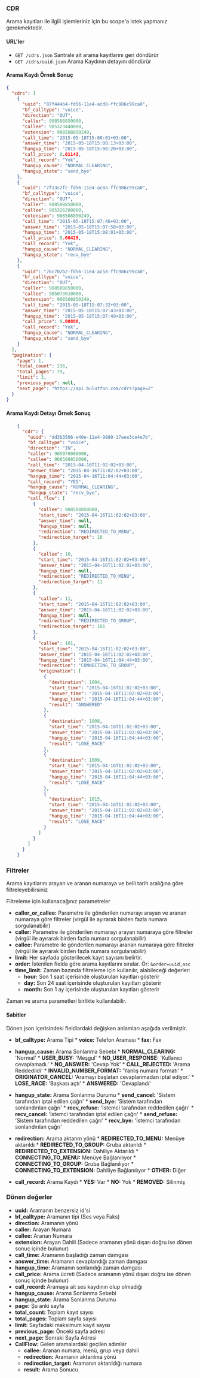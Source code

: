 ### CDR

Arama kayıtları ile ilgili işlemleriniz için bu scope'a istek yapmanız gerekmektedir.

#### URL'ler
* `GET /cdrs.json` Santrale ait arama kayıtlarını geri döndürür
* `GET /cdrs/uuid.json` Arama Kaydının detayını döndürür

#### Arama Kaydı Örnek Sonuç

```json
{
  "cdrs": [
    {
      "uuid": "87f444b4-fd56-11e4-acd8-ffc986c99ca0",
      "bf_calltype": "voice",
      "direction": "OUT",
      "caller": 908508850000,
      "callee": 905323440000,
      "extension": 908508850249,
      "call_time": "2015-05-18T15:08:01+03:00",
      "answer_time": "2015-05-18T15:08:13+03:00",
      "hangup_time": "2015-05-18T15:08:20+03:00",
      "call_price": 0.01143,
      "call_record": "Yok",
      "hangup_cause": "NORMAL_CLEARING",
      "hangup_state": "send_bye"
    },
    {
      "uuid": "7f13c2fc-fd56-11e4-ac8a-ffc986c99ca0",
      "bf_calltype": "voice",
      "direction": "OUT",
      "caller": 908508850000,
      "callee": 905326200000,
      "extension": 908508850249,
      "call_time": "2015-05-18T15:07:46+03:00",
      "answer_time": "2015-05-18T15:07:58+03:00",
      "hangup_time": "2015-05-18T15:08:01+03:00",
      "call_price": 0.00429,
      "call_record": "Yok",
      "hangup_cause": "NORMAL_CLEARING",
      "hangup_state": "recv_bye"
    },
    {
      "uuid": "76c702b2-fd56-11e4-ac58-ffc986c99ca0",
      "bf_calltype": "voice",
      "direction": "OUT",
      "caller": 908508850000,
      "callee": 905073010000,
      "extension": 908508850249,
      "call_time": "2015-05-18T15:07:32+03:00",
      "answer_time": "2015-05-18T15:07:43+03:00",
      "hangup_time": "2015-05-18T15:07:49+03:00",
      "call_price": 0.00888,
      "call_record": "Yok",
      "hangup_cause": "NORMAL_CLEARING",
      "hangup_state": "send_bye"
    }
  ],
  "pagination": {
    "page": 1,
    "total_count": 236,
    "total_pages": 79,
    "limit": 3,
    "previous_page": null,
    "next_page": "https://api.bulutfon.com/cdrs?page=2"
  }
}
```

#### Arama Kaydı Detayı Örnek Sonuç

```json
    {
      "cdr": {
        "uuid": "dd3b3506-e40e-11e4-9880-17aee3ce4e7b",
        "bf_calltype": "voice",
        "direction": "IN",
        "caller": 905070000000,
        "callee": 908508850000,
        "call_time": "2015-04-16T11:02:02+03:00",
        "answer_time": "2015-04-16T11:02:02+03:00",
        "hangup_time": "2015-04-16T11:04:44+03:00",
        "call_record": "YES",
        "hangup_cause": "NORMAL_CLEARING",
        "hangup_state": "recv_bye",
        "call_flow": [
          {
            "callee": 908508850000,
            "start_time": "2015-04-16T11:02:02+03:00",
            "answer_time": null,
            "hangup_time": null,
            "redirection": "REDIRECTED_TO_MENU",
            "redirection_target": 10
          },
          {
            "callee": 10,
            "start_time": "2015-04-16T11:02:02+03:00",
            "answer_time": "2015-04-16T11:02:02+03:00",
            "hangup_time": null,
            "redirection": "REDIRECTED_TO_MENU",
            "redirection_target": 11
          },
          {
            "callee": 11,
            "start_time": "2015-04-16T11:02:02+03:00",
            "answer_time": "2015-04-16T11:02:02+03:00",
            "hangup_time": null,
            "redirection": "REDIRECTED_TO_GROUP",
            "redirection_target": 101
          },
          {
            "callee": 101,
            "start_time": "2015-04-16T11:02:02+03:00",
            "answer_time": "2015-04-16T11:02:02+03:00",
            "hangup_time": "2015-04-16T11:04:44+03:00",
            "redirection": "CONNECTING_TO_GROUP",
            "origination": [
              {
                "destination": 1004,
                "start_time": "2015-04-16T11:02:02+03:00",
                "answer_time": "2015-04-16T11:02:02+03:00",
                "hangup_time": "2015-04-16T11:04:44+03:00",
                "result": "ANSWERED"
              },
              {
                "destination": 1008,
                "start_time": "2015-04-16T11:02:02+03:00",
                "answer_time": "2015-04-16T11:02:02+03:00",
                "hangup_time": "2015-04-16T11:04:44+03:00",
                "result": "LOSE_RACE"
              },
              {
                "destination": 1009,
                "start_time": "2015-04-16T11:02:02+03:00",
                "answer_time": "2015-04-16T11:02:02+03:00",
                "hangup_time": "2015-04-16T11:04:44+03:00",
                "result": "LOSE_RACE"
              },
              {
                "destination": 1015,
                "start_time": "2015-04-16T11:02:02+03:00",
                "answer_time": "2015-04-16T11:02:02+03:00",
                "hangup_time": "2015-04-16T11:04:44+03:00",
                "result": "LOSE_RACE"
              }
            ]
          }
        ]
      }
    }
```

### Filtreler

Arama kayıtlarını arayan ve aranan numaraya ve belli tarih aralığına göre filtreleyebilirsiniz

Filtreleme için kullanacağınız parametreler

* **caller_or_callee:** Parametre ile gönderilen numarayı arayan ve aranan numaraya göre filtreler (virgül ile ayırarak birden fazla numara sorgulanabilir)
* **caller:** Parametre ile gönderilen numarayı arayan numaraya göre filtreler (virgül ile ayırarak birden fazla numara sorgulanabilir)
* **callee:** Parametre ile gönderilen numarayı aranan numaraya göre filtreler (virgül ile ayırarak birden fazla numara sorgulanabilir)
* **limit:** Her sayfada gösterilecek kayıt sayısını belirtir.
* **order:** İstenilen fielda göre arama kayıtlarını sıralar. Ör: `&order=uuid,asc`
* **time_limit:** Zaman bazında filtreleme için kullanılır, alabileceği değerler:
    * **hour:** Son 1 saat içerisinde oluşturulan kayıtları gösterir
    * **day:** Son 24 saat içerisinde oluşturulan kayıtları gösterir
    * **month:** Son 1 ay içerisinde oluşturulan kayıtları gösterir

Zaman ve arama parametleri birlikte kullanılabilir.


#### Sabitler

Dönen json içerisindeki fieldlardaki değişken anlamları aşağıda verilmiştir.

* **bf_calltype:** Arama Tipi
      * **voice:** Telefon Araması
      * **fax:** Fax

* **hangup_cause:** Arama Sonlanma Sebebi
      * **NORMAL_CLEARING:** 'Normal'
      * **USER_BUSY:** 'Meşgul'
      * **NO_USER_RESPONSE:** 'Kullanıcı cevaplamadı.'
      * **NO_ANSWER:** 'Cevap Yok'
      * **CALL_REJECTED:** 'Arama Reddedildi'
      * **INVALID_NUMBER_FORMAT:** 'Yanlış numara formatı'
      * **ORIGINATOR_CANCEL:** 'Aramayı başlatan cevaplanmadan iptal ediyor.'
      * **LOSE_RACE:** 'Başkası açtı'
      * **ANSWERED:** 'Cevaplandı'

* **hangup_state:** Arama Sonlanma Durumu
      * **send_cancel:** 'Sistem tarafından iptal edilen çağrı'
      * **send_bye:** 'Sistem tarafından sonlandırılan çağrı'
      * **recv_refuse:** 'İstemci tarafından reddedilen çağrı'
      * **recv_cancel:** 'İstemci tarafından iptal edilen çağrı'
      * **send_refuse:** 'Sistem tarafından reddedilen çağrı'
      * **recv_bye:** 'İstemci tarafından sonlandırılan çağrı'

* **redirection:** Arama aktarım yönü
      * **REDIRECTED_TO_MENU:** Menüye aktarıldı
      * **REDIRECTED_TO_GROUP:** Gruba aktarıldı
      * **REDIRECTED_TO_EXTENSION:** Dahiliye Aktarıldı
      * **CONNECTING_TO_MENU:** Menüye Bağlanılıyor
      * **CONNECTING_TO_GROUP:** Gruba Bağlanılıyor
      * **CONNECTING_TO_EXTENSION:** Dahiliye Bağlanılıyor
      * **OTHER:** Diğer
* **call_record:** Arama Kaydı
      * **YES:** Var
      * **NO:** Yok
      * **REMOVED:** Silinmiş


### Dönen değerler

* **uuid:** Aramanın benzersiz id'si
* **bf_calltype:** Aramanın tipi (Ses veya Faks)
* **direction:** Aramanın yönü
* **caller:** Arayan Numara
* **callee:** Aranan Numara
* **extension:** Arayan Dahili (Sadece aramanın yönü dışarı doğru ise dönen sonuç içinde bulunur)
* **call_time:** Aramanın başladığı zaman damgası
* **answer_time:** Aramanın cevaplandığı zaman damgası
* **hangup_time:** Aramanın sonlandığı zaman damgası
* **call_price:** Arama ücreti (Sadece aramanın yönü dışarı doğru ise dönen sonuç içinde bulunur)
* **call_record:** Aramaya ait ses kaydının olup olmadığı
* **hangup_cause:** Arama Sonlanma Sebebi
* **hangup_state:** Arama Sonlanma Durumu
* **page:** Şu anki sayfa
* **total_count:** Toplam kayıt sayısı
* **total_pages:** Toplam sayfa sayısı
* **limit:** Sayfadaki maksimum kayıt sayısı
* **previous_page:** Önceki sayfa adresi
* **next_page:** Sonraki Sayfa Adresi
* **CallFlow:** Gelen aramalardaki geçilen adımlar
    * **callee:** Aranan numara, menü, grup veya dahili
    * **redirection:** Aramanın aktarılma yönü
    * **redirection_target:** Aramanın aktarıldığı numara
    * **result:** Arama Sonucu

